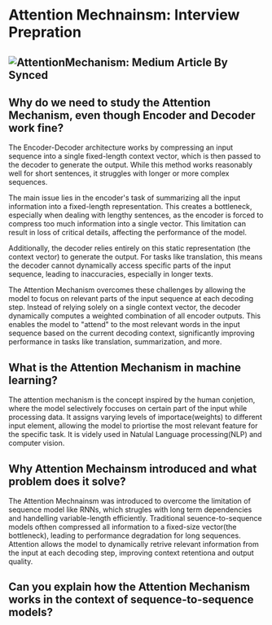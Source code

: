 # Attention Mechnainsm: Interview Prepration
![AttentionMechanism: Medium Article By Synced](https://miro.medium.com/v2/resize:fit:828/format:webp/0*VrRTrruwf2BtW4t5.)
----
## Why do we need to study the Attention Mechanism, even though Encoder and Decoder work fine?
The Encoder-Decoder architecture works by compressing an input sequence into a single fixed-length context vector, which is then passed to the decoder to generate the output. 
While this method works reasonably well for short sentences, it struggles with longer or more complex sequences.

The main issue lies in the encoder's task of summarizing all the input information into a fixed-length representation. 
This creates a bottleneck, especially when dealing with lengthy sentences, as the encoder is forced to compress too much information into a single vector. 
This limitation can result in loss of critical details, affecting the performance of the model.

Additionally, the decoder relies entirely on this static representation (the context vector) to generate the output. 
For tasks like translation, this means the decoder cannot dynamically access specific parts of the input sequence, leading to inaccuracies, especially in longer texts.

The Attention Mechanism overcomes these challenges by allowing the model to focus on relevant parts of the input sequence at each decoding step. 
Instead of relying solely on a single context vector, the decoder dynamically computes a weighted combination of all encoder outputs. 
This enables the model to "attend" to the most relevant words in the input sequence based on the current decoding context, significantly improving performance in tasks like translation, summarization, and more.

## What is the Attention Mechanism in machine learning?
The attention mechanism is the concept inspired by the human conjetion, where the model selectively foccuses on certain part of the input while processing data.
It assigns varying levels of importace(weights) to different input element, allowing the model to priortise the most relevant feature for the specific task.
It is videly used in Natulal Language processing(NLP) and computer vision. 

## Why Attention Mechainsm introduced and what problem does it solve?
The Attention Mechnainsm was introduced to overcome the limitation of sequence model like RNNs, which strugles with long term dependencies and handelling variable-length efficiently.
Traditional seuence-to-sequence models ofthen compressed all information to a fixed-size vector(the bottleneck), leading to performance degradation for long sequences.
Attention allows the model to dynamically retrive relevant information from the input at each decoding step, improving context retentiona and output quality.

## Can you explain how the Attention Mechanism works in the context of sequence-to-sequence models?




